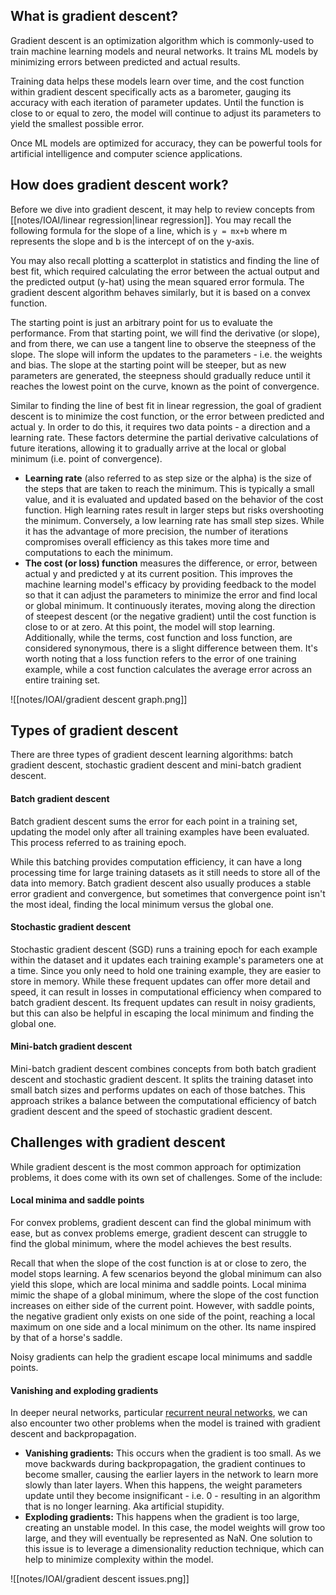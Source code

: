 ## What is gradient descent?

Gradient descent is an optimization algorithm which is commonly-used to train machine learning models and neural networks. It trains ML models by minimizing errors between predicted and actual results.

Training data helps these models learn over time, and the cost function within gradient descent specifically acts as a barometer, gauging its accuracy with each iteration of parameter updates. Until the function is close to or equal to zero, the model will continue to adjust its parameters to yield the smallest possible error.

Once ML models are optimized for accuracy, they can be powerful tools for artificial intelligence and computer science applications.

## How does gradient descent work?

Before we dive into gradient descent, it may help to review concepts from [[notes/IOAI/linear regression|linear regression]]. You may recall the following formula for the slope of a line, which is `y = mx+b` where m represents the slope and b is the intercept of on the y-axis.

You may also recall plotting a scatterplot in statistics and finding the line of best fit, which required calculating the error between the actual output and the predicted output (y-hat) using the mean squared error formula. The gradient descent algorithm behaves similarly, but it is based on a convex function.

The starting point is just an arbitrary point for us to evaluate the performance. From that starting point, we will find the derivative (or slope), and from there, we can use a tangent line to observe the steepness of the slope. The slope will inform the updates to the parameters - i.e. the weights and bias. The slope at the starting point will be steeper, but as new parameters are generated, the steepness should gradually reduce until it reaches the lowest point on the curve, known as the point of convergence.

Similar to finding the line of best fit in linear regression, the goal of gradient descent is to minimize the cost function, or the error between predicted and actual y. In order to do this, it requires two data points - a direction and a learning rate. These factors determine the partial derivative calculations of future iterations, allowing it to gradually arrive at the local or global minimum (i.e. point of convergence).

- **Learning rate** (also referred to as step size or the alpha) is the size of the steps that are taken to reach the minimum. This is typically a small value, and it is evaluated and updated based on the behavior of the cost function. High learning rates result in larger steps but risks overshooting the minimum. Conversely, a low learning rate has small step sizes. While it has the advantage of more precision, the number of iterations compromises overall efficiency as this takes more time and computations to each the minimum.
- **The cost (or loss) function** measures the difference, or error, between actual y and predicted y at its current position. This improves the machine learning model's efficacy by providing feedback to the model so that it can adjust the parameters to minimize the error and find local or global minimum. It continuously iterates, moving along the direction of steepest descent (or the negative gradient) until the cost function is close to or at zero. At this point, the model will stop learning. Additionally, while the terms, cost function and loss function, are considered synonymous, there is a slight difference between them. It's worth noting that a loss function refers to the error of one training example, while a cost function calculates the average error across an entire training set.

![[notes/IOAI/gradient descent graph.png]]

## Types of gradient descent

There are three types of gradient descent learning algorithms: batch gradient descent, stochastic gradient descent and mini-batch gradient descent.

#### Batch gradient descent

Batch gradient descent sums the error for each point in a training set, updating the model only after all training examples have been evaluated. This process referred to as training epoch.

While this batching provides computation efficiency, it can have a long processing time for large training datasets as it still needs to store all of the data into memory. Batch gradient descent also usually produces a stable error gradient and convergence, but sometimes that convergence point isn't the most ideal, finding the local minimum versus the global one.

#### Stochastic gradient descent

Stochastic gradient descent (SGD) runs a training epoch for each example within the dataset and it updates each training example's parameters one at a time. Since you only need to hold one training example, they are easier to store in memory. While these frequent updates can offer more detail and speed, it can result in losses in computational efficiency when compared to batch gradient descent. Its frequent updates can result in noisy gradients, but this can also be helpful in escaping the local minimum and finding the global one.

#### Mini-batch gradient descent

Mini-batch gradient descent combines concepts from both batch gradient descent and stochastic gradient descent. It splits the training dataset into small batch sizes and performs updates on each of those batches. This approach strikes a balance between the computational efficiency of batch gradient descent and the speed of stochastic gradient descent.

## Challenges with gradient descent

While gradient descent is the most common approach for optimization problems, it does come with its own set of challenges. Some of the include:

#### Local minima and saddle points

For convex problems, gradient descent can find the global minimum with ease, but as convex problems emerge, gradient descent can struggle to find the global minimum, where the model achieves the best results.

Recall that when the slope of the cost function is at or close to zero, the model stops learning. A few scenarios beyond the global minimum can also yield this slope, which are local minima and saddle points. Local minima mimic the shape of a global minimum, where the slope of the cost function increases on either side of the current point. However, with saddle points, the negative gradient only exists on one side of the point, reaching a local maximum on one side and a local minimum on the other. Its name inspired by that of a horse's saddle.

Noisy gradients can help the gradient escape local minimums and saddle points.

#### Vanishing and exploding gradients

In deeper neural networks, particular [recurrent neural networks](https://www.ibm.com/think/topics/recurrent-neural-networks), we can also encounter two other problems when the model is trained with gradient descent and backpropagation.

- **Vanishing gradients:** This occurs when the gradient is too small. As we move backwards during backpropagation, the gradient continues to become smaller, causing the earlier layers in the network to learn more slowly than later layers. When this happens, the weight parameters update until they become insignificant - i.e. 0 - resulting in an algorithm that is no longer learning. Aka artificial stupidity.
- **Exploding gradients:** This happens when the gradient is too large, creating an unstable model. In this case, the model weights will grow too large, and they will eventually be represented as NaN. One solution to this issue is to leverage a dimensionality reduction technique, which can help to minimize complexity within the model.

![[notes/IOAI/gradient descent issues.png]]